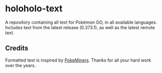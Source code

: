 # holoholo-text
A repository containing all text for Pokémon GO, in all available languages.  
Includes text from the latest release (0.373.1), as well as the latest remote text.

## Credits
Formatted text is inspired by [PokeMiners](https://github.com/PokeMiners). Thanks for all your hard work over the years.